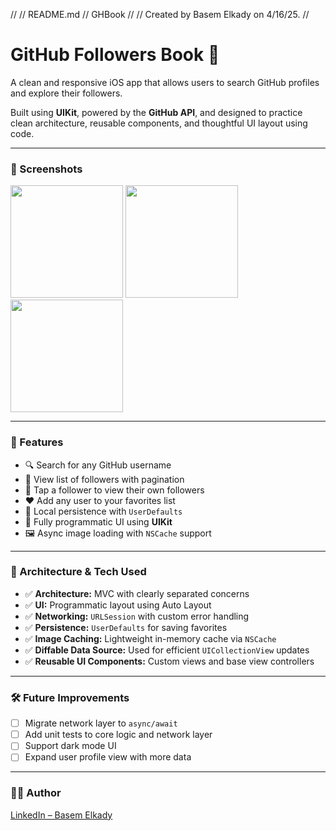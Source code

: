 //
//  README.md
//  GHBook
//
//  Created by Basem Elkady on 4/16/25.
//

# GitHub Followers Book 📖

A clean and responsive iOS app that allows users to search GitHub profiles and explore their followers.

Built using **UIKit**, powered by the **GitHub API**, and designed to practice clean architecture, reusable components, and thoughtful UI layout using code.

---

### 📸 Screenshots

<p float="left">
  <img src="GHBook/Simulator Screenshot - iPhone 16 - 2025-04-15 at 11.32.29.png" width="180"/>
  <img src="GHBook/Simulator Screenshot - iPhone 16 - 2025-04-15 at 11.32.55.png" width="180"/>
  <img src="GHBook/Simulator Screenshot - iPhone 16 - 2025-04-15 at 11.33.28.png" width="180"/>
</p>

---

### 🚀 Features

- 🔍 Search for any GitHub username
- 👥 View list of followers with pagination
- 📁 Tap a follower to view their own followers
- ❤️ Add any user to your favorites list
- 🧠 Local persistence with `UserDefaults`
- 📱 Fully programmatic UI using **UIKit**
- 🖼️ Async image loading with `NSCache` support

---

### 🧩 Architecture & Tech Used

- ✅ **Architecture:** MVC with clearly separated concerns
- ✅ **UI:** Programmatic layout using Auto Layout
- ✅ **Networking:** `URLSession` with custom error handling
- ✅ **Persistence:** `UserDefaults` for saving favorites
- ✅ **Image Caching:** Lightweight in-memory cache via `NSCache`
- ✅ **Diffable Data Source:** Used for efficient `UICollectionView` updates
- ✅ **Reusable UI Components:** Custom views and base view controllers

---

### 🛠️ Future Improvements

- [ ] Migrate network layer to `async/await`
- [ ] Add unit tests to core logic and network layer
- [ ] Support dark mode UI
- [ ] Expand user profile view with more data

---

### 🧑‍💻 Author

[LinkedIn – Basem Elkady](https://www.linkedin.com/in/basemxahmed/)

                    
                    
